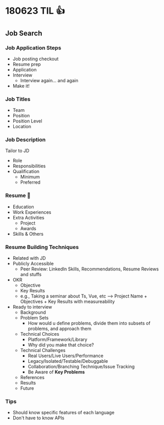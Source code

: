# 180623 TIL :thumbsup:

## Job Search
### Job Application Steps
* Job posting checkout
* Resume prep
* Application
* Interview
  * Interview again... and again
* Make it!
### Job Titles
- Team
- Position
- Position Level
- Location
### Job Description
Tailor to JD 
- Role
- Responsibilities
- Qualification
  - Minimum
  - Preferred
### Resume :memo:
- Education
- Work Experiences
- Extra Activities
  - Project
  - Awards
- Skills & Others
### Resume Building Techniques
- Related with JD
- Publicly Accessible
  - Peer Review: LinkedIn Skills, Recommendations, Resume Reviews and stuffs
- OKR
  - Objective
  - Key Results
  - e.g., Taking a seminar about Ts, Vue, etc --> Project Name + Objectives + Key Results with measureability
- Ready to interview
  - Background
  - Problem Sets
    - How would u define problems, divide them into subsets of problems, and approach them
  - Technical Choices
    - Platform/Framework/Library
    - Why did you make that choice?
  - Technical Challenges
    - Real Users/Live Users/Performance
    - Legacy/Isolated/Testable/Debuggable
    - Collaboration/Branching Technique/Issue Tracking
    - Be Aware of **Key Problems**
  - References
  - Results
  - Future
### Tips
- Should know specific features of each language
- Don't have to know APIs
